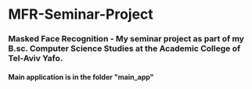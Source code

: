 # MFR-Seminar-Project
### Masked Face Recognition - My seminar project as part of my B.sc. Computer Science Studies at the Academic College of Tel-Aviv Yafo.
#### Main application is in the folder "main_app"
